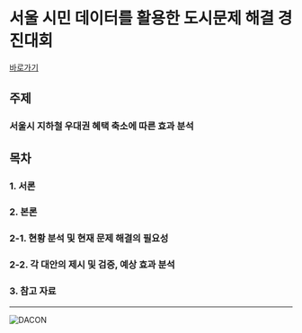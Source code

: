 # 서울 시민 데이터를 활용한 도시문제 해결 경진대회
[바로가기](https://dacon.io/competitions/official/235966/overview/description)

## 주제  
### **서울시 지하철 우대권 혜택 축소에 따른 효과 분석**

## 목차  
###  1. 서론
###  2. 본론
###  2-1. 현황 분석 및 현재 문제 해결의 필요성
###  2-2. 각 대안의 제시 및 검증, 예상 효과 분석
###  3. 참고 자료

---
![DACON](https://user-images.githubusercontent.com/46098797/197002829-1e1afe97-bf9c-4838-b12c-02c6fe79f25c.png)
